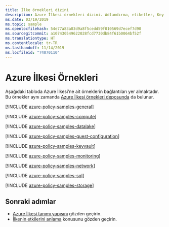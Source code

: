 ```yaml
---
title: İlke örnekleri dizini
description: Azure İlkesi örnekleri dizini. Adlandırma, etiketler, Key Vault, ağ iletişimi, depolama ve daha fazlasını içeren kategoriler.
ms.date: 03/19/2019
ms.topic: sample
ms.openlocfilehash: 54e77a83a03d9a8f5cedd59f010569d7ecef7d90
ms.sourcegitcommit: a107430549622028fcd7730db84f61b0064bf52f
ms.translationtype: HT
ms.contentlocale: tr-TR
ms.lasthandoff: 11/14/2019
ms.locfileid: "74070110"
---
```

# <a name="azure-policy-samples"></a>Azure İlkesi Örnekleri

Aşağıdaki tabloda Azure İlkesi’ne ait örneklerin bağlantıları yer almaktadır. Bu örnekler aynı zamanda [Azure İlkesi örnekleri deposunda](https://github.com/Azure/azure-policy) da bulunur.

[!INCLUDE [azure-policy-samples-general](../../../../includes/azure-policy-samples-general.md)]

[!INCLUDE [azure-policy-samples-compute](../../../../includes/azure-policy-samples-compute.md)]

[!INCLUDE [azure-policy-samples-datalake](../../../../includes/azure-policy-samples-datalake.md)]

[!INCLUDE [azure-policy-samples-guest-configuration](../../../../includes/azure-policy-samples-guest-configuration.md)]

[!INCLUDE [azure-policy-samples-keyvault](../../../../includes/azure-policy-samples-keyvault.md)]

[!INCLUDE [azure-policy-samples-monitoring](../../../../includes/azure-policy-samples-monitoring.md)]

[!INCLUDE [azure-policy-samples-network](../../../../includes/azure-policy-samples-network.md)]

[!INCLUDE [azure-policy-samples-sql](../../../../includes/azure-policy-samples-sql.md)]

[!INCLUDE [azure-policy-samples-storage](../../../../includes/azure-policy-samples-storage.md)]

## <a name="next-steps"></a>Sonraki adımlar

- [Azure İlkesi tanımı yapısını](../concepts/definition-structure.md) gözden geçirin.
- [İlkenin etkilerini anlama](../concepts/effects.md) konusunu gözden geçirin.